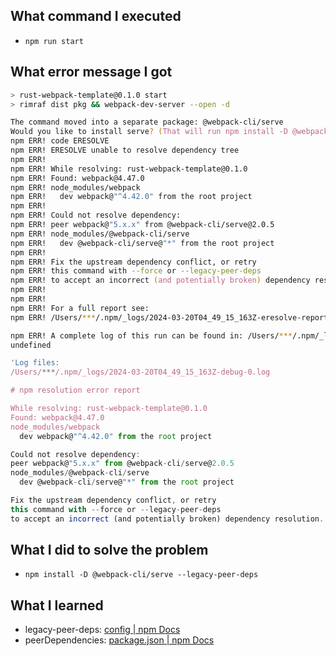 ## What command I executed
- `npm run start`

## What error message I got

```zsh
> rust-webpack-template@0.1.0 start
> rimraf dist pkg && webpack-dev-server --open -d

The command moved into a separate package: @webpack-cli/serve
Would you like to install serve? (That will run npm install -D @webpack-cli/serve) (yes/NO) : y
npm ERR! code ERESOLVE
npm ERR! ERESOLVE unable to resolve dependency tree
npm ERR! 
npm ERR! While resolving: rust-webpack-template@0.1.0
npm ERR! Found: webpack@4.47.0
npm ERR! node_modules/webpack
npm ERR!   dev webpack@"^4.42.0" from the root project
npm ERR! 
npm ERR! Could not resolve dependency:
npm ERR! peer webpack@"5.x.x" from @webpack-cli/serve@2.0.5
npm ERR! node_modules/@webpack-cli/serve
npm ERR!   dev @webpack-cli/serve@"*" from the root project
npm ERR! 
npm ERR! Fix the upstream dependency conflict, or retry
npm ERR! this command with --force or --legacy-peer-deps
npm ERR! to accept an incorrect (and potentially broken) dependency resolution.
npm ERR! 
npm ERR! 
npm ERR! For a full report see:
npm ERR! /Users/***/.npm/_logs/2024-03-20T04_49_15_163Z-eresolve-report.txt

npm ERR! A complete log of this run can be found in: /Users/***/.npm/_logs/2024-03-20T04_49_15_163Z-debug-0.log
undefined
```

```js
'Log files:
/Users/***/.npm/_logs/2024-03-20T04_49_15_163Z-debug-0.log

# npm resolution error report

While resolving: rust-webpack-template@0.1.0
Found: webpack@4.47.0
node_modules/webpack
  dev webpack@"^4.42.0" from the root project

Could not resolve dependency:
peer webpack@"5.x.x" from @webpack-cli/serve@2.0.5
node_modules/@webpack-cli/serve
  dev @webpack-cli/serve@"*" from the root project

Fix the upstream dependency conflict, or retry
this command with --force or --legacy-peer-deps
to accept an incorrect (and potentially broken) dependency resolution.
```

## What I did to solve the problem
- `npm install -D @webpack-cli/serve --legacy-peer-deps`

## What I learned
- legacy-peer-deps: [config | npm Docs](https://docs.npmjs.com/cli/v7/using-npm/config#legacy-peer-deps)
- peerDependencies: [package.json | npm Docs](https://docs.npmjs.com/cli/v10/configuring-npm/package-json#peerdependencies)


